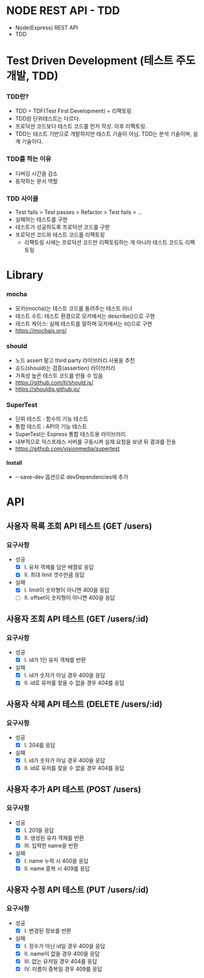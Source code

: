 # NODE REST API - TDD
- Node(Express) REST API
- TDD


# Test Driven Development (테스트 주도 개발, TDD)
### TDD란?
- TDD = TDF(Test First Development) + 리팩토링
- TDD랑 단위테스트는 다르다.
- 프로덕션 코드보다 테스트 코드를 먼저 작성. 이후 리팩토링.
- TDD는 테스트 기반으로 개발하지만 테스트 기술이 아님. TDD는 분석 기술이며, 설계 기술이다.

### TDD를 하는 이유
- 디버깅 시간을 감소
- 동작하는 문서 역할

### TDD 사이클
- Test fails > Test passes > Refactor > Test fails > ...
- 실패하는 테스트를 구현
- 테스트가 성공하도록 프로덕션 코드를 구현
- 프로덕션 코드와 테스트 코드를 리팩토링
    - 리팩토링 시에는 프로덕션 코드만 리팩토링하는 게 아니라 테스트 코드도 리팩토링


# Library
### mocha
- 모카(mocha)는 테스트 코드를 돌려주는 테스트 러너 
- 테스트 수트: 테스트 환경으로 모카에서는 describe()으로 구현
- 테스트 케이스: 실제 테스트를 말하며 모카에서는 it()으로 구현
- https://mochajs.org/

### should
- 노드 assert 말고 third party 라이브러리 사용을 추천
- 슈드(should)는 검증(assertion) 라이브러리
- 가독성 높은 테스트 코드를 만들 수 있음
- https://github.com/tj/should.js/
- https://shouldjs.github.io/

### SuperTest
- 단위 테스트 : 함수의 기능 테스트
- 통합 테스트 : API의 기능 테스트
- SuperTest는 Express 통합 테스트용 라이브러리
- 내부적으로 익스프레스 서버를 구동시켜 실제 요청을 보낸 뒤 결과를 전송
- https://github.com/visionmedia/supertest

#### Install
- --save-dev 옵션으로 devDependencies에 추가


# API
## 사용자 목록 조회 API 테스트 (GET /users)
### 요구사항
- 성공
    - [x] Ⅰ. 유저 객체를 담은 배열로 응답 
    - [x] Ⅱ. 최대 limit 갯수만큼 응답

- 실패
    - [x] Ⅰ. limit이 숫자형이 아니면 400을 응답
    - [ ] Ⅱ. offset이 숫자형이 아니면 400을 응답

## 사용자 조회 API 테스트 (GET /users/:id)
### 요구사항
- 성공
    - [x] Ⅰ. id가 1인 유저 객체를 반환

- 실패
    - [x] Ⅰ. id가 숫자가 아닐 경우 400을 응답
    - [x] Ⅱ. id로 유저를 찾을 수 없을 경우 404를 응답

## 사용자 삭제 API 테스트 (DELETE /users/:id)
### 요구사항
- 성공
    - [x] Ⅰ. 204를 응답

- 실패
    - [x] Ⅰ. id가 숫자가 아닐 경우 400을 응답
    - [x] Ⅱ. id로 유저를 찾을 수 없을 경우 404를 응답

## 사용자 추가 API 테스트 (POST /users)
### 요구사항
- 성공
    - [X] Ⅰ. 201을 응답
    - [x] Ⅱ. 생성된 유저 객체를 반환
    - [x] Ⅲ. 입력한 name을 반환

- 실패
    - [x] Ⅰ. name 누락 시 400을 응답
    - [x] Ⅱ. name 중복 시 409를 응답

## 사용자 수정 API 테스트 (PUT /users/:id)
### 요구사항
- 성공
    - [X] Ⅰ. 변경된 정보를 반환

- 실패
    - [x] Ⅰ. 정수가 아닌 id일 경우 400을 응답
    - [x] Ⅱ. name이 없을 경우 400을 응답
    - [x] Ⅲ. 없는 유저일 경우 404를 응답
    - [x] Ⅳ. 이름이 중복일 경우 409를 응답